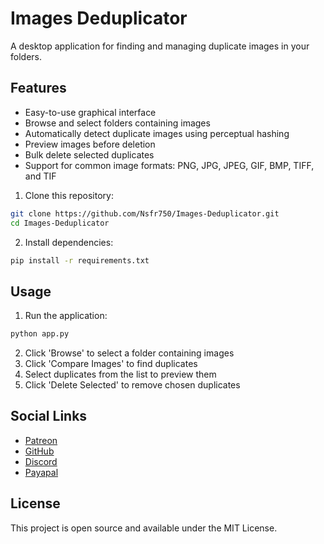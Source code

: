 # Images Deduplicator

A desktop application for finding and managing duplicate images in your folders.

## Features

- Easy-to-use graphical interface
- Browse and select folders containing images
- Automatically detect duplicate images using perceptual hashing
- Preview images before deletion
- Bulk delete selected duplicates
- Support for common image formats: PNG, JPG, JPEG, GIF, BMP, TIFF, and TIF



1. Clone this repository:
```bash
git clone https://github.com/Nsfr750/Images-Deduplicator.git
cd Images-Deduplicator
```

2. Install dependencies:
```bash
pip install -r requirements.txt
```

## Usage

1. Run the application:
```bash
python app.py
```

2. Click 'Browse' to select a folder containing images
3. Click 'Compare Images' to find duplicates
4. Select duplicates from the list to preview them
5. Click 'Delete Selected' to remove chosen duplicates

## Social Links

- [Patreon](https://www.patreon.com/Nsfr750)
- [GitHub](https://github.com/Nsfr750)
- [Discord](https://discord.gg/BvvkUEP9)
- [Payapal](https://paypal.me/3dmega)

## License

This project is open source and available under the MIT License.
